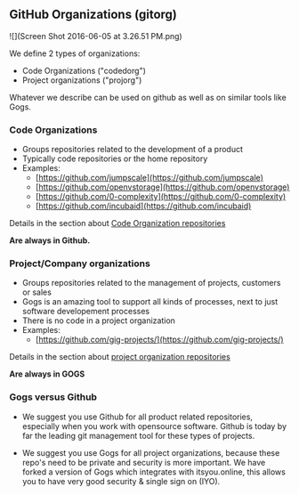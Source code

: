 ## GitHub Organizations \(gitorg\)

![](Screen Shot 2016-06-05 at 3.26.51 PM.png)

We define 2 types of organizations:

* Code Organizations \("codedorg"\)
* Project organizations \("projorg"\)

Whatever we describe can be used on github as well as on similar tools like Gogs.

### Code Organizations

* Groups repositories related to the development of a product
* Typically code repositories or the home repository
* Examples:
  * [https://github.com/jumpscale](https://github.com/jumpscale)
  * [https://github.com/openvstorage](https://github.com/openvstorage)
  * [https://github.com/0-complexity](https://github.com/0-complexity)
  * [https://github.com/incubaid](https://github.com/incubaid)

Details in the section about [Code Organization repositories](codeorg_repos.md)

**Are always in Github.**

### Project/Company organizations

* Groups repositories related to the management of projects, customers or sales
* Gogs is an amazing tool to support all kinds of processes, next to just software developement processes
* There is no code in a project organization
* Examples:
  * [https://github.com/gig-projects/](https://github.com/gig-projects/)

Details in the section about [project organization repositories](projorg_repos.md)

**Are always in GOGS**

### Gogs versus Github

* We suggest you use Github for all product related repositories, especially when you work with opensource software. Github is today by far the leading git management tool for these types of projects.

* We suggest you use Gogs for all project organizations, because these repo's need to be private and security is more important. We have forked a version of Gogs which integrates with itsyou.online, this allows you to have very good security & single sign on \(IYO\).



